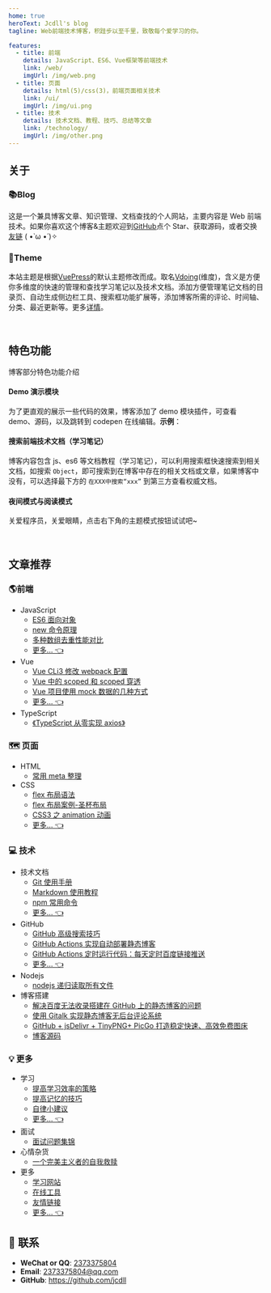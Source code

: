 ```yaml
---
home: true
heroText: Jcdll's blog
tagline: Web前端技术博客，积跬步以至千里，致敬每个爱学习的你。

features:
  - title: 前端
    details: JavaScript、ES6、Vue框架等前端技术
    link: /web/
    imgUrl: /img/web.png
  - title: 页面
    details: html(5)/css(3)，前端页面相关技术
    link: /ui/
    imgUrl: /img/ui.png
  - title: 技术
    details: 技术文档、教程、技巧、总结等文章
    link: /technology/
    imgUrl: /img/other.png
---
```


## 关于

### 📚Blog

这是一个兼具博客文章、知识管理、文档查找的个人网站，主要内容是 Web 前端技术。如果你喜欢这个博客&主题欢迎到[GitHub](https://github.com/xugaoyi/vuepress-theme-vdoing-blog)点个 Star、获取源码，或者交换[友链](/pages/844eea1b2387fb96/) ( •̀ ω •́ )✧

### 🎨Theme

本站主题是根据[VuePress](https://vuepress.vuejs.org/zh/)的默认主题修改而成。取名[Vdoing](https://github.com/xugaoyi/vuepress-theme-vdoing-blog)(维度)，含义是方便你多维度的快速的管理和查找学习笔记以及技术文档。添加方便管理笔记文档的目录页、自动生成侧边栏工具、搜索框功能扩展等，添加博客所需的评论、时间轴、分类、最近更新等。更多[详情](https://github.com/xugaoyi/vuepress-theme-vdoing-blog)。

<!-- <a href="https://github.com/xugaoyi/vuepress-theme-vdoing-blog" target="_blank"><img src='https://img.shields.io/github/stars/xugaoyi/vuepress-theme-vdoing-blog' alt='GitHub stars' class="no-zoom"></a>
<a href="https://github.com/xugaoyi/vuepress-theme-vdoing-blog" target="_blank"><img src='https://img.shields.io/github/forks/xugaoyi/vuepress-theme-vdoing-blog' alt='GitHub forks' class="no-zoom"></a> -->

</br>

## 特色功能

博客部分特色功能介绍

#### Demo 演示模块

为了更直观的展示一些代码的效果，博客添加了 demo 模块插件，可查看 demo、源码，以及跳转到 codepen 在线编辑。**示例**：

<!-- ::: demo [vanilla]
```html
<html>
  <div id="vanilla-box"></div>
</html>
<script>
  var box = document.getElementById('vanilla-box')
  box.innerHTML = 'Hello World! Welcome to EB'
</script>
<style>
#vanilla-box {
  color: #11a8cd;
}
</style>
```
::: -->

#### 搜索前端技术文档（学习笔记）

博客内容包含 js、es6 等文档教程（学习笔记），可以利用搜索框快速搜索到相关文档，如搜索 `Object`，即可搜索到在博客中存在的相关文档或文章，如果博客中没有，可以选择最下方的 `在XXX中搜索“xxx”` 到第三方查看权威文档。

#### 夜间模式与阅读模式

关爱程序员，关爱眼睛，点击右下角的主题模式按钮试试吧~

</br>

## 文章推荐

### :earth_americas:前端

- JavaScript
  - [ES6 面向对象](/pages/1f4123be6f45abcd/)
  - [new 命令原理](/pages/8143cc480faf9a11/)
  - [多种数组去重性能对比](/pages/e808fba1fa8fbab2/)
  - [更多... 👈](/pages/8143cc480faf9a11/)
- Vue
  - [Vue CLi3 修改 webpack 配置](/pages/5d463fbdb172d43b/)
  - [Vue 中的 scoped 和 scoped 穿透](/pages/c80d2751cf1f4268/)
  - [Vue 项目使用 mock 数据的几种方式](/pages/bd1af2f75fd361fc/)
  - [更多... 👈](/pages/802a1ca6f7b71c59/)
- TypeScript
  - [《TypeScript 从零实现 axios》](/pages/e05dce83e5129785/)

### 🗺️ 页面

- HTML
  - [常用 meta 整理](/pages/8309a5b876fc95e3/)
- CSS
  - [flex 布局语法](/pages/0a83b083bdf257cb/)
  - [flex 布局案例-圣杯布局](/pages/df9e7c7214fa5046/)
  - [CSS3 之 animation 动画](/pages/c2c0432138f6e042/)
  - [更多... 👈](/pages/0a83b083bdf257cb/)

### 💻 技术

- 技术文档
  - [Git 使用手册](/pages/9a7ee40fc232253e/)
  - [Markdown 使用教程](/pages/ad247c4332211551/)
  - [npm 常用命令](/pages/61f2f95fd7da14fd/)
  - [更多... 👈](/pages/9a7ee40fc232253e/)
- GitHub
  - [GitHub 高级搜索技巧](/pages/4c778760be26d8b3/)
  - [GitHub Actions 实现自动部署静态博客](/pages/6b9d359ec5aa5019/)
  - [GitHub Actions 定时运行代码：每天定时百度链接推送](/pages/6b9d359ec5aa5019/)
  - [更多... 👈](/pages/4c778760be26d8b3/)
- Nodejs
  - [nodejs 递归读取所有文件](/pages/117708e0af7f0bd9/)
- 博客搭建
  - [解决百度无法收录搭建在 GitHub 上的静态博客的问题](/pages/41f87d890d0a02af/)
  - [使用 Gitalk 实现静态博客无后台评论系统](/pages/1da0bf9a988eafe5/)
  - [GitHub + jsDelivr + TinyPNG+ PicGo 打造稳定快速、高效免费图床](/pages/a5f73af5185fdf0a/)
  - [博客源码](https://github.com/xugaoyi/vuepress-theme-vdoing-blog)

### 💡 更多

- 学习
  - [提高学习效率的策略](/pages/a8692ab3bdcb4588/)
  - [提高记忆的技巧](/pages/996822b2a2ca6e3b/)
  - [自律小建议](/pages/c3f302a03c8daf79/)
  - [更多... 👈](/pages/a8692ab3bdcb4588/)
- 面试
  - [面试问题集锦](/pages/aea6571b7a8bae86/)
- 心情杂货
  - [一个完美主义者的自我救赎](/pages/2d615df9a36a98ed/)
- 更多
  - [学习网站](/pages/2e9ba3fa6e1ed0e9/)
  - [在线工具](/pages/9c2232288caaa8ec/)
  - [友情链接](/pages/844eea1b2387fb96/)
  - [更多... 👈](/pages/2e9ba3fa6e1ed0e9/)

## :email: 联系

- **WeChat or QQ**: <a href="tencent://message/?uin=2373375804&Site=&Menu=yesUrl" class='qq'>2373375804</a>
- **Email**: <a href="mailto:894072666@qq.com">2373375804@qq.com</a>
- **GitHub**: <https://github.com/jcdll>
